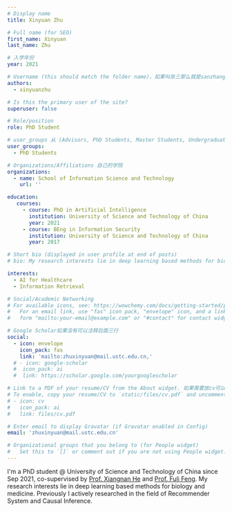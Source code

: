 ```yaml
---
# Display name
title: Xinyuan Zhu

# Full name (for SEO)
first_name: Xinyuan
last_name: Zhu

# 入学年份
year: 2021

# Username (this should match the folder name)，如果叫张三那么就是sanzhang
authors:
  - xinyuanzhu

# Is this the primary user of the site? 
superuser: false

# Role/position 
role: PhD Student

# user_groups 从 (Advisors, PhD Students, Master Students, Undergraduate) 从这四个里面选
user_groups:
  - PhD Students

# Organizations/Affiliations 自己的学院
organizations:
  - name: School of Information Science and Technology
    url: ''

education:
   courses:
     - course: PhD in Artificial Intelligence
       institution: University of Science and Technology of China
       year: 2021
     - course: BEng in Information Security
       institution: University of Science and Technology of China
       year: 2017

# Short bio (displayed in user profile at end of posts)
# bio: My research interests lie in deep learning based methods for biology and healthcare.

interests:
  - AI for Healthcare
  - Information Retrieval 

# Social/Academic Networking
# For available icons, see: https://wowchemy.com/docs/getting-started/page-builder/#icons
#   For an email link, use "fas" icon pack, "envelope" icon, and a link in the
#   form "mailto:your-email@example.com" or "#contact" for contact widget.

# Google Scholar如果没有可以注释后面三行
social:
  - icon: envelope
    icon_pack: fas
    link: 'mailto:zhuxinyuan@mail.ustc.edu.cn,'
  # - icon: google-scholar
  #  icon_pack: ai
  #  link: https://scholar.google.com/yourgooglescholar

# Link to a PDF of your resume/CV from the About widget. 如果需要放cv可以发给我
# To enable, copy your resume/CV to `static/files/cv.pdf` and uncomment the lines below.
# - icon: cv
#   icon_pack: ai
#   link: files/cv.pdf

# Enter email to display Gravatar (if Gravatar enabled in Config)
email: 'zhuxinyuan@mail.ustc.edu.cn'

# Organizational groups that you belong to (for People widget)
#   Set this to `[]` or comment out if you are not using People widget.
---
```


I'm a PhD student @ University of Science and Technology of China since Sep 2021, co-supervised by [Prof. Xiangnan He](http://staff.ustc.edu.cn/~hexn/) and [Prof. Fuli Feng](https://fulifeng.github.io/). My research interests lie in deep learning based methods for biology and medicine. Previously I actively researched in the field of Recommender System and Causal Inference.

